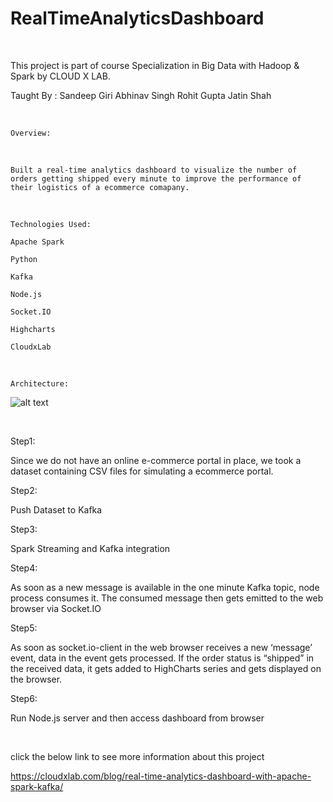 # RealTimeAnalyticsDashboard

</br>

This project is part of course Specialization in Big Data with Hadoop & Spark by CLOUD X LAB.

Taught By : Sandeep Giri  Abhinav Singh  Rohit Gupta  Jatin Shah

</br>

    Overview:

</br>
    

    Built a real-time analytics dashboard to visualize the number of orders getting shipped every minute to improve the performance of their logistics of a ecommerce comapany.

</br>


    Technologies Used:

    Apache Spark 

    Python

    Kafka 

    Node.js

   	Socket.IO  

   	Highcharts 

   	CloudxLab 


</br>

    Architecture:

![alt text](https://github.com/RepakaRamateja/RealTimeAnalyticsDashboard/blob/master/architecture.png)

</br>

 Step1:

 Since we do not have an online e-commerce portal in place, we took a dataset containing CSV files for simulating a ecommerce portal.

 Step2:

 Push Dataset to Kafka

 Step3:

 Spark Streaming and Kafka integration

 Step4:

 As soon as a new message is available in the one minute Kafka topic, node process consumes it. The consumed message then gets emitted to the web browser via Socket.IO

 Step5:

 As soon as socket.io-client in the web browser receives a new ‘message’ event, data in the event gets processed. If the order status is “shipped” in the received data, it gets added to HighCharts series and gets displayed on the browser.

 Step6:

 Run Node.js server  and then access dashboard from browser 


</br>

click the below link to see more information about this project 

https://cloudxlab.com/blog/real-time-analytics-dashboard-with-apache-spark-kafka/

 
</br>

